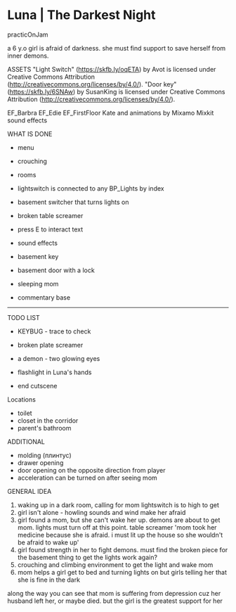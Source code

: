 # Luna | The Darkest Night

practicOnJam

a 6 y.o girl is afraid of darkness. she must find support to save herself from inner demons.

ASSETS
"Light Switch" (https://skfb.ly/oqETA) by Avot is licensed under Creative Commons Attribution (http://creativecommons.org/licenses/by/4.0/).
"Door key" (https://skfb.ly/6SNAw) by SusanKing is licensed under Creative Commons Attribution (http://creativecommons.org/licenses/by/4.0/).

EF_Barbra
EF_Edie
EF_FirstFloor
Kate and animations by Mixamo
Mixkit sound effects

WHAT IS DONE

- menu
- crouching
- rooms
- lightswitch is connected to any BP_Lights by index
- basement switcher that turns lights on
- broken table screamer
- press E to interact text
- sound effects

- basement key
- basement door with a lock
- sleeping mom
- commentary base 


----------

TODO LIST

- KEYBUG - trace to check

- broken plate screamer
- a demon - two glowing eyes

- flashlight in Luna's hands

- end cutscene

Locations
- toilet
- closet in the corridor
- parent's bathroom

ADDITIONAL
- molding (плинтус)
- drawer opening
- door opening on the opposite direction from player
- acceleration can be turned on after seeing mom


GENERAL IDEA

1. waking up in a dark room, calling for mom
lightswitch is to high to get
2. girl isn't alone - howling sounds and wind make her afraid
3. girl found a mom, but she can't wake her up. demons are about to get mom. 
lights must turn off at this point. table screamer
	'mom took her medicine because she is afraid. i must lit up the house so she wouldn't be afraid to wake up'
4. girl found strength in her to fight demons. 
	must find the broken piece for the basement thing to get the lights work again?
5. crouching and climbing environment to get the light and wake mom
6. mom helps a girl get to bed and turning lights on but girls telling her that she is fine in the dark

along the way you can see that mom is suffering from depression cuz her husband left her, or maybe died. but the girl is the greatest support for her